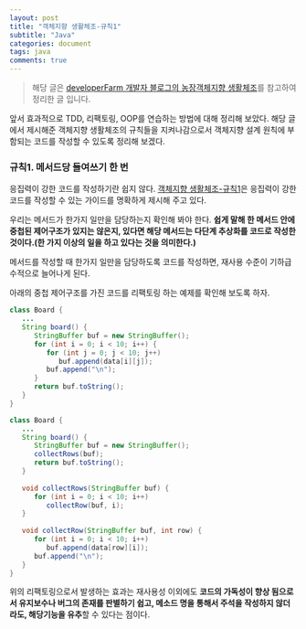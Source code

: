 ```yaml
---
layout: post
title: "객체지향 생활체조-규칙1"
subtitle: "Java"
categories: document
tags: java
comments: true
---
```


> 해당 글은 [developerFarm 개발자 블로그의 농장객체지향 생활체조](https://developerfarm.wordpress.com/2012/02/03/object_calisthenics_summary)를 참고하여 정리한 글 입니다.

앞서 효과적으로 TDD, 리팩토링, OOP를 연습하는 방법에 대해 정리해 보았다. 해당 글에서 제시해준 객체지향 생활체조의 규칙들을 지켜나감으로서 객체지향 설계 원칙에 부함되는 코드를 작성할 수 있도록 정리해 보겠다.



### 규칙1. 메서드당 들여쓰기 한 번

응집력이 강한 코드를 작성하기란 쉽지 않다. [객체지향 생활체조-규칙1](https://developerfarm.wordpress.com/2012/01/26/object_calisthenics_2)은 응집력이 강한 코드를 작성할 수 있는 가이드를 명확하게 제시해 주고 있다.

우리는 메서드가 한가지 일만을 담당하는지 확인해 봐야 한다. **쉽게 말해 한 메서드 안에 중첩된 제어구조가 있지는 않은지, 있다면 해당 메서드는 다단계 추상화를 코드로 작성한 것이다.(한 가지 이상의 일을 하고 있다는 것을 의미한다.)**

메서드를 작성할 때 한가지 일만을 담당하도록 코드를 작성하면, 재사용 수준이 기하급수적으로 늘어나게 된다. 

아래의 중첩 제어구조를 가진 코드를 리팩토링 하는 예제를 확인해 보도록 하자.

```java
class Board {
   ...
   String board() {
      StringBuffer buf = new StringBuffer();
      for (int i = 0; i < 10; i++) {
         for (int j = 0; j < 10; j++)
            buf.append(data[i][j]);
         buf.append("\n");
      }
      return buf.toString();
   }
}
```

```java
class Board {
   ...
   String board() {
      StringBuffer buf = new StringBuffer();
      collectRows(buf);
      return buf.toString();
   }
 
   void collectRows(StringBuffer buf) {
      for (int i = 0; i < 10; i++)
         collectRow(buf, i);
   }
 
   void collectRow(StringBuffer buf, int row) {
      for (int i = 0; i < 10; i++)
         buf.append(data[row][i]);
      buf.append("\n");
   }
}
```

위의 리팩토링으로서 발생하는 효과는 재사용성 이외에도 **코드의 가독성이 향상 됨으로서 유지보수나 버그의 존재를 판별하기 쉽고, 메소드 명을 통해서 주석을 작성하지 않더라도, 해당기능을 유추**할 수 있다는 점이다.